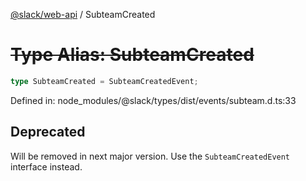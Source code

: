[@slack/web-api](../index.md) / SubteamCreated

# ~~Type Alias: SubteamCreated~~

```ts
type SubteamCreated = SubteamCreatedEvent;
```

Defined in: node\_modules/@slack/types/dist/events/subteam.d.ts:33

## Deprecated

Will be removed in next major version. Use the `SubteamCreatedEvent` interface instead.
